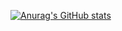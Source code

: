 [![Anurag's GitHub stats](https://github-readme-stats.vercel.app/api?username=saliyy)](https://github.com/anuraghazra/github-readme-stats)
